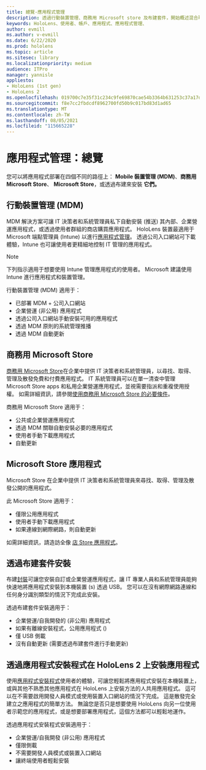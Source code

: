 ```yaml
---
title: 總覽-應用程式管理
description: 透過行動裝置管理、商務用 Microsoft store 及布建套件，開始概述混合現實應用程式管理。
keywords: HoloLens、使用者、帳戶、應用程式、應用程式管理、
author: evmill
ms.author: v-evmill
ms.date: 6/22/2020
ms.prod: hololens
ms.topic: article
ms.sitesec: library
ms.localizationpriority: medium
audience: ITPro
manager: yannisle
appliesto:
- HoloLens (1st gen)
- HoloLens 2
ms.openlocfilehash: 019700c7e35f31c234c9fe69870cae54b3364b631253c37a17d8eaa0fe3053bd
ms.sourcegitcommit: f8e7cc2fbdcdf8962700fd50b9c017bd83d1ad65
ms.translationtype: MT
ms.contentlocale: zh-TW
ms.lasthandoff: 08/05/2021
ms.locfileid: "115665228"
---
```

# <a name="app-management-overview"></a>應用程式管理：總覽

您可以將應用程式部署在四個不同的路徑上： **Mobile 裝置管理 (MDM)**、**商務用 Microsoft Store**、 **Microsoft Store**，或透過布建來安裝 **它們。**

## <a name="mobile-device-management-mdm"></a>行動裝置管理 (MDM)

MDM 解決方案可讓 IT 決策者和系統管理員私下自動安裝 (推送) 其內部、企業營運應用程式，或透過使用者群組的商店購買應用程式。 HoloLens 裝置最適用于 Microsoft 端點管理員 (Intune) 以進行[應用程式管理](app-deploy-intune.md)。 透過公司入口網站可下載體驗，Intune 也可讓使用者更精細地控制 IT 管理的應用程式。

> [!NOTE]
> 下列指示適用于想要使用 Intune 管理應用程式的使用者。 Microsoft 建議使用 Intune 進行應用程式和裝置管理。

行動裝置管理 (MDM) 適用于：

* 已部署 MDM + 公司入口網站
* 企業營運 (非公用) 應用程式
* 透過公司入口網站手動安裝可用的應用程式
* 透過 MDM 原則的系統管理推播
* 透過 MDM 自動更新

## <a name="microsoft-store-for-business"></a>商務用 Microsoft Store

[商務用 Microsoft Store](app-deploy-store-business.md)在企業中提供 IT 決策者和系統管理員，以尋找、取得、管理及散發免費和付費應用程式。 IT 系統管理員可以在單一清查中管理 Microsoft Store apps 和私用企業營運應用程式，並視需要指派和重複使用授權。 如需詳細資訊，請參閱[使用商務用 Microsoft Store 的必要條件](/microsoft-store/prerequisites-microsoft-store-for-business)。

商務用 Microsoft Store 適用于：

* 公共或企業營運應用程式
* 透過 MDM 關聯自動安裝必要的應用程式
* 使用者手動下載應用程式
* 自動更新

## <a name="microsoft-store-apps"></a>Microsoft Store 應用程式

Microsoft Store 在企業中提供 IT 決策者和系統管理員來尋找、取得、管理及散發公開的應用程式。

此 Microsoft Store 適用于：

* 僅限公用應用程式
* 使用者手動下載應用程式
* 如果連線到網際網路，則自動更新

如需詳細資訊，請造訪全像 [店 Store 應用程式](/hololens/holographic-store-apps)。

## <a name="install-via-provisioning-packages"></a>透過布建套件安裝

布建[封裝](app-deploy-provisioning-package.md)可讓您安裝自訂或企業營運應用程式，讓 IT 專業人員和系統管理員能夠快速地將應用程式安裝到本機裝置 (s) 透過 USB。 您可以在沒有網際網路連線和任何身分識別類型的情況下完成此安裝。

透過布建套件安裝適用于：

* 企業營運/自我開發的 (非公用) 應用程式
* 如果有離線安裝程式，公用應用程式 () 
* 僅 USB 側載
* 沒有自動更新 (需要透過布建套件進行手動更新) 

## <a name="install-apps-on-hololens-2-via-app-installer"></a>透過應用程式安裝程式在 HoloLens 2 上安裝應用程式

使用[應用程式安裝程式](app-deploy-app-installer.md)使用者的體驗，可讓您輕鬆將應用程式安裝在本機裝置上，或與其他不熟悉其他應用程式在 HoloLens 上安裝方法的人共用應用程式。 這可以在不需要啟用開發人員模式或使用裝置入口網站的情況下完成。 這是散發完全建立之應用程式的簡單方法。 無論您是否只是想要使用 HoloLens 向另一位使用者示範您的應用程式，或是想要部署應用程式，這個方法都可以輕鬆地運作。

透過應用程式安裝程式安裝適用于：

* 企業營運/自我開發 (非公用) 應用程式
* 僅限側載
* 不需要開發人員模式或裝置入口網站
* 讓終端使用者輕鬆安裝
